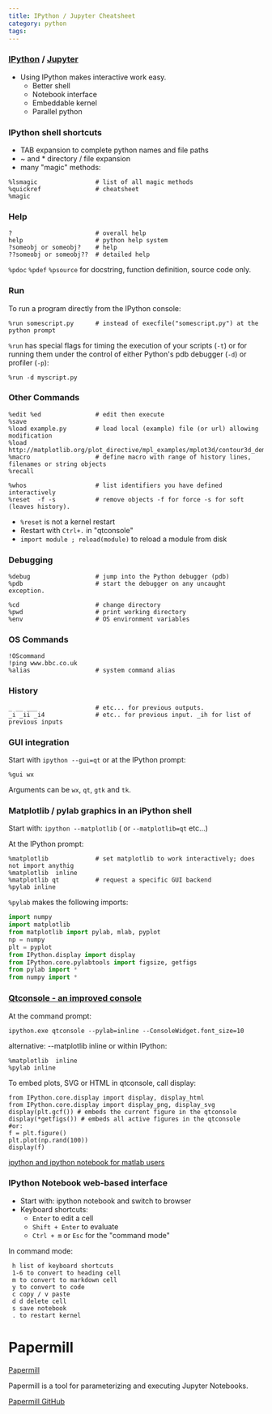 ```yaml
---
title: IPython / Jupyter Cheatsheet
category: python
tags:
---
```

### [IPython]( http://ipython.org/ ) / [Jupyter]( http://jupyter.org/ )

- Using IPython makes interactive work easy.
    - Better shell
    - Notebook interface
    - Embeddable kernel
    - Parallel python

### IPython shell shortcuts

- TAB expansion to complete python names and file paths
- ~ and * directory / file expansion
- many "magic" methods:

```
%lsmagic                # list of all magic methods
%quickref               # cheatsheet
%magic
```

### Help

```
?                       # overall help
help                    # python help system
?someobj or someobj?    # help
??someobj or someobj??  # detailed help
```

``%pdoc`` ``%pdef`` ``%psource``  for docstring, function definition, source code only.

### Run

To run a program directly from the IPython console:

```
%run somescript.py      # instead of execfile("somescript.py") at the python prompt
```

``%run`` has special flags for timing the execution of your scripts (``-t``) or for running them under the control of either Python's pdb debugger (``-d``) or profiler (``-p``):

```
%run -d myscript.py
```

### Other Commands

```
%edit %ed               # edit then execute
%save
%load example.py        # load local (example) file (or url) allowing modification
%load http://matplotlib.org/plot_directive/mpl_examples/mplot3d/contour3d_demo.py
%macro                  # define macro with range of history lines, filenames or string objects
%recall

%whos                   # list identifiers you have defined interactively
%reset  -f -s           # remove objects -f for force -s for soft (leaves history).
```

- ```%reset``` is not a kernel restart
- Restart with ``Ctrl+.`` in "qtconsole"
- ``import module ; reload(module)`` to reload a module from disk

### Debugging

```
%debug                  # jump into the Python debugger (pdb)
%pdb                    # start the debugger on any uncaught exception.

%cd                     # change directory
%pwd                    # print working directory
%env                    # OS environment variables
```

### OS Commands

```
!OScommand
!ping www.bbc.co.uk
%alias                  # system command alias
```

### History

```
_ __ ___                # etc... for previous outputs.
_i _ii _i4              # etc.. for previous input. _ih for list of previous inputs
```

### GUI integration

Start with ``ipython --gui=qt`` or at the IPython prompt:

```
%gui wx
```

Arguments can be ``wx``, ``qt``, ``gtk`` and ``tk``.

### Matplotlib / pylab graphics in an iPython shell

Start with: ``ipython --matplotlib`` ( or ``--matplotlib=qt`` etc...)

At the IPython prompt:

```
%matplotlib             # set matplotlib to work interactively; does not import anythig
%matplotlib  inline
%matplotlib qt          # request a specific GUI backend
%pylab inline
```

``%pylab`` makes the following imports:

```python
import numpy
import matplotlib
from matplotlib import pylab, mlab, pyplot
np = numpy
plt = pyplot
from IPython.display import display
from IPython.core.pylabtools import figsize, getfigs
from pylab import *
from numpy import *
```

### [Qtconsole - an improved console]( http://ipython.org/ipython-doc/stable/interactive/qtconsole.html )

At the command prompt:

```
ipython.exe qtconsole --pylab=inline --ConsoleWidget.font_size=10
```

alternative: --matplotlib inline
or within IPython:

```
%matplotlib  inline
%pylab inline
```

To embed plots, SVG or HTML in qtconsole, call display:

```
from IPython.core.display import display, display_html
from IPython.core.display import display_png, display_svg
display(plt.gcf()) # embeds the current figure in the qtconsole
display(*getfigs()) # embeds all active figures in the qtconsole
#or:
f = plt.figure()
plt.plot(np.rand(100))
display(f)
```

[ipython and ipython notebook for matlab users]( http://xcorr.net/2013/04/19/ipython-and-ipython-notebook-for-matlab-users/ )

### IPython Notebook web-based interface

- Start with: ipython notebook and switch to browser
- Keyboard shortcuts:
    - ``Enter`` to edit a cell
    - ``Shift + Enter`` to evaluate
    - ``Ctrl + m`` or ``Esc`` for the "command mode"

In command mode:

     h list of keyboard shortcuts
     1-6 to convert to heading cell
     m to convert to markdown cell
     y to convert to code
     c copy / v paste
     d d delete cell
     s save notebook
     . to restart kernel

# Papermill

[Papermill]( https://papermill.readthedocs.io/en/latest/ )

Papermill is a tool for parameterizing and executing Jupyter Notebooks.

[Papermill GitHub]( https://github.com/nteract/papermill )


